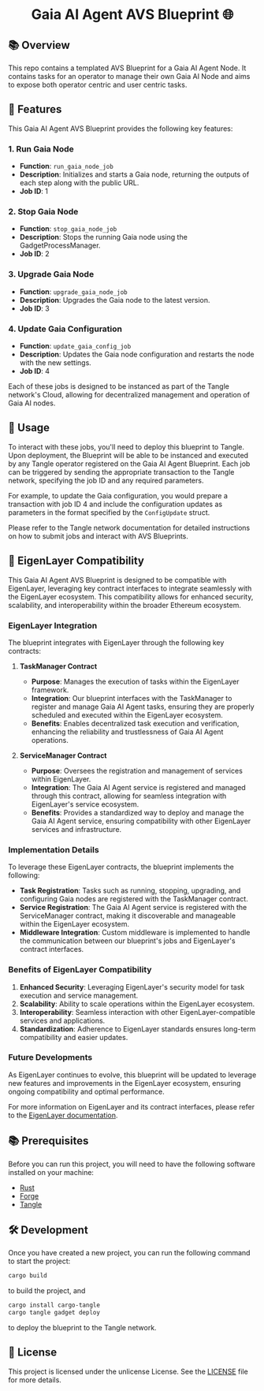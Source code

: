 # <h1 align="center"> Gaia AI Agent AVS Blueprint 🌐 </h1>

## 📚 Overview
This repo contains a templated AVS Blueprint for a Gaia AI Agent Node. It contains tasks for an operator to manage their own Gaia AI Node and aims to expose both operator centric and user centric tasks.

## 🚀 Features

This Gaia AI Agent AVS Blueprint provides the following key features:

### 1. Run Gaia Node
- **Function**: `run_gaia_node_job`
- **Description**: Initializes and starts a Gaia node, returning the outputs of each step along with the public URL.
- **Job ID**: 1

### 2. Stop Gaia Node
- **Function**: `stop_gaia_node_job`
- **Description**: Stops the running Gaia node using the GadgetProcessManager.
- **Job ID**: 2

### 3. Upgrade Gaia Node
- **Function**: `upgrade_gaia_node_job`
- **Description**: Upgrades the Gaia node to the latest version.
- **Job ID**: 3

### 4. Update Gaia Configuration
- **Function**: `update_gaia_config_job`
- **Description**: Updates the Gaia node configuration and restarts the node with the new settings.
- **Job ID**: 4

Each of these jobs is designed to be instanced as part of the Tangle network's Cloud, allowing for decentralized management and operation of Gaia AI nodes.

## 🔧 Usage

To interact with these jobs, you'll need to deploy this blueprint to Tangle. Upon deployment, the Blueprint will be able to be instanced and executed by any Tangle operator registered on the Gaia AI Agent Blueprint. Each job can be triggered by sending the appropriate transaction to the Tangle network, specifying the job ID and any required parameters.

For example, to update the Gaia configuration, you would prepare a transaction with job ID 4 and include the configuration updates as parameters in the format specified by the `ConfigUpdate` struct.

Please refer to the Tangle network documentation for detailed instructions on how to submit jobs and interact with AVS Blueprints.


## 🔗 EigenLayer Compatibility

This Gaia AI Agent AVS Blueprint is designed to be compatible with EigenLayer, leveraging key contract interfaces to integrate seamlessly with the EigenLayer ecosystem. This compatibility allows for enhanced security, scalability, and interoperability within the broader Ethereum ecosystem.

### EigenLayer Integration

The blueprint integrates with EigenLayer through the following key contracts:

1. **TaskManager Contract**
   - **Purpose**: Manages the execution of tasks within the EigenLayer framework.
   - **Integration**: Our blueprint interfaces with the TaskManager to register and manage Gaia AI Agent tasks, ensuring they are properly scheduled and executed within the EigenLayer ecosystem.
   - **Benefits**: Enables decentralized task execution and verification, enhancing the reliability and trustlessness of Gaia AI Agent operations.

2. **ServiceManager Contract**
   - **Purpose**: Oversees the registration and management of services within EigenLayer.
   - **Integration**: The Gaia AI Agent service is registered and managed through this contract, allowing for seamless integration with EigenLayer's service ecosystem.
   - **Benefits**: Provides a standardized way to deploy and manage the Gaia AI Agent service, ensuring compatibility with other EigenLayer services and infrastructure.

### Implementation Details

To leverage these EigenLayer contracts, the blueprint implements the following:

- **Task Registration**: Tasks such as running, stopping, upgrading, and configuring Gaia nodes are registered with the TaskManager contract.
- **Service Registration**: The Gaia AI Agent service is registered with the ServiceManager contract, making it discoverable and manageable within the EigenLayer ecosystem.
- **Middleware Integration**: Custom middleware is implemented to handle the communication between our blueprint's jobs and EigenLayer's contract interfaces.

### Benefits of EigenLayer Compatibility

1. **Enhanced Security**: Leveraging EigenLayer's security model for task execution and service management.
2. **Scalability**: Ability to scale operations within the EigenLayer ecosystem.
3. **Interoperability**: Seamless interaction with other EigenLayer-compatible services and applications.
4. **Standardization**: Adherence to EigenLayer standards ensures long-term compatibility and easier updates.

### Future Developments

As EigenLayer continues to evolve, this blueprint will be updated to leverage new features and improvements in the EigenLayer ecosystem, ensuring ongoing compatibility and optimal performance.

For more information on EigenLayer and its contract interfaces, please refer to the [EigenLayer documentation](https://docs.eigenlayer.xyz/).




## 📚 Prerequisites

Before you can run this project, you will need to have the following software installed on your machine:

- [Rust](https://www.rust-lang.org/tools/install)
- [Forge](https://getfoundry.sh)
- [Tangle](https://github.com/webb-tools/tangle?tab=readme-ov-file#-getting-started-)

## 🛠️ Development

Once you have created a new project, you can run the following command to start the project:

```sh
cargo build
```
to build the project, and

```sh
cargo install cargo-tangle
cargo tangle gadget deploy
```
to deploy the blueprint to the Tangle network.

## 📜 License

This project is licensed under the unlicense License. See the [LICENSE](./LICENSE) file for more details.
